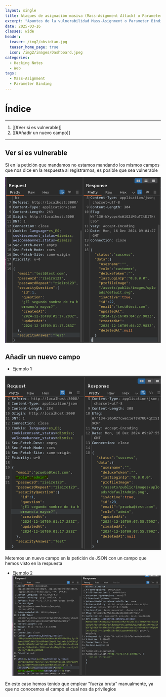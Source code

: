 ```yaml
---
layout: single
title: Ataques de asignación masiva (Mass-Asignment Attack) o Parameter Binding - Hacking Notes
excerpt: "Apuntes de la vulnerabilidad Mass-Asignment o Parameter Binding (Spanish)"
date: 2025-03-16
classes: wide
header:
  teaser: /img2/obsidian.jpg
  teaser_home_page: true
  icon: /img2/images/Dashboard.jpeg
categories:
  - Hacking Notes
  - Web
tags:
  - Mass-Asignment
  - Parameter Binding
---
```



# Índice
----
1. [[#Ver si es vulnerable]]
2. [[#Añadir un nuevo campo]]

--------------

## Ver si es vulnerable

Si en la petición que mandamos no estamos mandando los mismos campos que nos dice en la respuesta al registrarnos, es posible que sea vulnerable

![](/img/Pasted%20image%2020241216100701.png)


## Añadir un nuevo campo

- Ejemplo 1

![](/img/Pasted%20image%2020241216100854.png)


Metemos un nuevo campo en la petición de JSON con un campo que hemos visto en la respuesta

- Ejemplo 2
![](/img/Pasted%20image%2020241216102804.png)


En este caso hemos tenido que emplear "fuerza bruta" manualmente, ya que no conocemos el campo el cual nos da privilegios